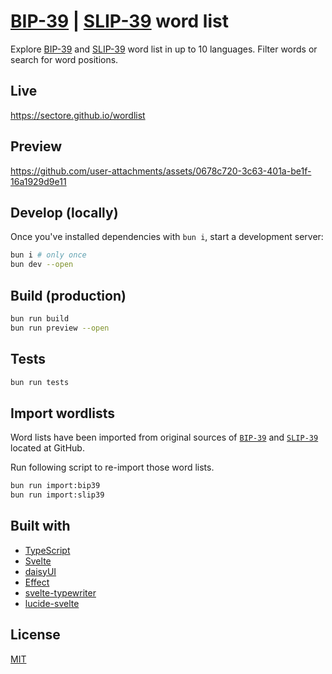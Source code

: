 # [BIP-39](https://github.com/bitcoin/bips/blob/master/bip-0039/bip-0039-wordlists.md) | [SLIP-39](https://github.com/satoshilabs/slips/blob/master/slip-0039.md) word list

Explore [BIP-39](https://github.com/bitcoin/bips/blob/master/bip-0039/bip-0039-wordlists.md) and [SLIP-39](https://github.com/satoshilabs/slips/blob/master/slip-0039.md) word list in up to 10 languages. Filter words or search for word positions.

## Live

https://sectore.github.io/wordlist

## Preview

https://github.com/user-attachments/assets/0678c720-3c63-401a-be1f-16a1929d9e11

## Develop (locally)

Once you've installed dependencies with `bun i`, start a development server:

```bash
bun i # only once
bun dev --open
```

## Build (production)

```bash
bun run build
bun run preview --open
```

## Tests

```bash
bun run tests
```

## Import wordlists

Word lists have been imported from original sources of [`BIP-39`](https://github.com/bitcoin/bips/blob/master/bip-0039/bip-0039-wordlists.md) and [`SLIP-39`](https://github.com/satoshilabs/slips/blob/master/slip-0039.md) located at GitHub.

Run following script to re-import those word lists.

```bash
bun run import:bip39
bun run import:slip39
```

## Built with

- [TypeScript](https://www.typescriptlang.org/)
- [Svelte](https://svelte.dev/)
- [daisyUI](https://daisyui.com/)
- [Effect](https://effect.website/)
- [svelte-typewriter](https://github.com/satohshi/svelte-typewriter)
- [lucide-svelte](https://lucide.dev/)

## License

[MIT](./LICENSE)
